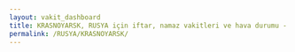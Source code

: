 ```yaml
---
layout: vakit_dashboard
title: KRASNOYARSK, RUSYA için iftar, namaz vakitleri ve hava durumu - ilçe/eyalet seç
permalink: /RUSYA/KRASNOYARSK/
---
```


<script type="text/javascript">
  var GLOBAL_COUNTRY = 'RUSYA';
  var GLOBAL_CITY = 'KRASNOYARSK';
  var GLOBAL_STATE = '';
  var lat = 72;
  var lon = 21;
</script>
